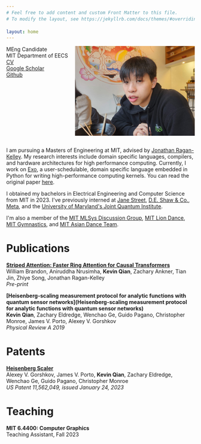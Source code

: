 ```yaml
---
# Feel free to add content and custom Front Matter to this file.
# To modify the layout, see https://jekyllrb.com/docs/themes/#overriding-theme-defaults

layout: home
---
```


<style>
.row {
  display: flex;
  flex-direction: row;
  flex-wrap: wrap;
  width: 100%;
}

.column {
  display: flex;
  flex-direction: column;
  flex-basis: 100%;
  flex: 1;
}
</style>

<div style="margin-bottom: 30px">
  <div class='row'>
    <div class='column'>
    <div>
    MEng Candidate<br/>
    MIT Department of EECS<br/>
    <a href="/assets/CV.pdf">CV</a><br/>
    <a href="https://scholar.google.com/citations?user=DwIy3e8AAAAJ&hl=en">Google Scholar</a><br/>
    <a href="https://github.com/skeqiqevian/">Github</a>
    </div>
    </div>
    <div class='column'>
        <img src="assets/me.jpg" width="320" style="margin-left: auto">
    </div>
  </div>
</div>

I am pursuing a Masters of Engineering at MIT, advised by [Jonathan Ragan-Kelley](http://people.csail.mit.edu/jrk/). My research interests include domain specific languages, compilers, and hardware architectures for high performance computing. Currently, I work on [Exo](https://github.com/exo-lang/exo), a user-schedulable, domain specific language embedded in Python for writing high-performance computing kernels. You can read the original paper [here](https://pldi22.sigplan.org/details/pldi-2022-pldi/21/Exocompilation-for-Productive-Programming-of-Hardware-Accelerators).

I obtained my bachelors in Electrical Engineering and Computer Science from MIT in 2023. I've previously interned at [Jane Street](https://www.janestreet.com/), [D.E. Shaw & Co.](https://www.deshaw.com/), [Meta](https://about.meta.com/), and the [University of Maryland's Joint Quantum Institute](https://gorshkov.jqi.umd.edu/).

I'm also a member of the [MIT MLSys Discussion Group](http://www.mlsys.ai/), [MIT Lion Dance](https://scripts.mit.edu/~lion-dance/), [MIT Gymnastics](http://gymnastics.mit.edu/), and [MIT Asian Dance Team](http://adt.mit.edu/).

# Publications
**[Striped Attention: Faster Ring Attention for Causal Transformers](https://arxiv.org/pdf/2311.09431.pdf)**<br/>
William Brandon, Aniruddha Nrusimha, **Kevin Qian**, Zachary Ankner, Tian Jin, Zhiye Song, Jonathan Ragan-Kelley<br/>
*Pre-print*

**[Heisenberg-scaling measurement protocol for analytic functions with quantum sensor networks](Heisenberg-scaling measurement protocol for analytic functions with quantum sensor networks)**<br/> 
**Kevin Qian**, Zachary Eldredge, Wenchao Ge, Guido Pagano, Christopher Monroe, James V. Porto, Alexey V. Gorshkov<br/>
*Physical Review A 2019*

# Patents
<a href="https://image-ppubs.uspto.gov/dirsearch-public/print/downloadPdf/11562049"><b>Heisenberg Scaler</b></a>
<br/>
Alexey V. Gorshkov, James V. Porto, <b> Kevin Qian</b>, Zachary Eldredge, Wenchao Ge, Guido Pagano, Christopher Monroe
<br/>
*US Patent 11,562,049, issued January 24, 2023*

# Teaching
**MIT 6.4400: Computer Graphics**<br>
Teaching Assistant, Fall 2023
